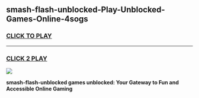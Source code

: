 
## smash-flash-unblocked-Play-Unblocked-Games-Online-4sogs
<h3>
<a href="https://premium76.site?title=smash-flash-unblocked&ref=25A">CLICK TO PLAY</a></h3>
<hr>

<h3>
<a href="https://premium76.site?title=smash-flash-unblocked&ref=25A">CLICK 2 PLAY</a>
  
</h3>

<a href="https://premium76.site?title=smash-flash-unblocked&ref=25A"><img src="https://clearcache.store/games.png"></a>


**smash-flash-unblocked games unblocked: Your Gateway to Fun and Accessible Online Gaming**

